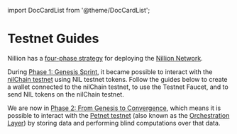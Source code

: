import DocCardList from '@theme/DocCardList';

# Testnet Guides

Nillion has a [four-phase strategy](https://nillion.com/news/589/) for deploying the [Nillion Network](/network).

During [Phase 1: Genesis Sprint](https://nillion.com/news/589/), it became possible to interact with the [nilChain testnet](/network#nilchain-testnet) using NIL testnet tokens. Follow the guides below to create a wallet connected to the nilChain testnet, to use the Testnet Faucet, and to send NIL tokens on the nilChain testnet.

<!-- <DocCardList/> -->

We are now in [Phase 2: From Genesis to Convergence](https://nillion.com/news/817/), which means it is possible to interact with the [Petnet testnet](/network#petnet-testnet) (also known as the [Orchestration Layer](/network#dual-network-architecture)) by storing data and performing blind computations over that data.
